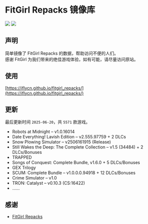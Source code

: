 ﻿# FitGirl Repacks 镜像库
![](https://img.shields.io/badge/ci-passing-brightgreen.svg?logo=github)
![](https://img.shields.io/badge/license-MIT-brightgreen.svg)

## 声明
简单镜像了 FitGirl Repacks 的数据，帮助访问不便的人们。  
感谢 FitGirl 为我们带来的绝佳游戏体验，如有可能，请尽量访问原站。

## 使用
[https://iflycn.github.io/fitgirl_repacks/](https://iflycn.github.io/fitgirl_repacks/)

## 更新
最后更新时间 `2025-06-20`，共 `5571` 款游戏。
- Robots at Midnight – v1.0.16014
- Date Everything! Lavish Edition – v2.555.97759 + 2 DLCs
- Snow Plowing Simulator – v2506161915 (Release)
- Still Wakes the Deep: The Complete Collection – v1.5 (34484) + 2 DLCs/Bonuses
- TRAPPED
- Songs of Conquest: Complete Bundle, v1.6.0 + 5 DLCs/Bonuses
- GEX Trilogy
- SCUM: Complete Bundle – v1.0.0.0.94918 + 12 DLCs/Bonuses
- Crime Simulator – v1.0
- TRON: Catalyst – v0.10.3 (CS:16422)
- ……

## 感谢
- [FitGirl Repacks](https://fitgirl-repacks.site/)
